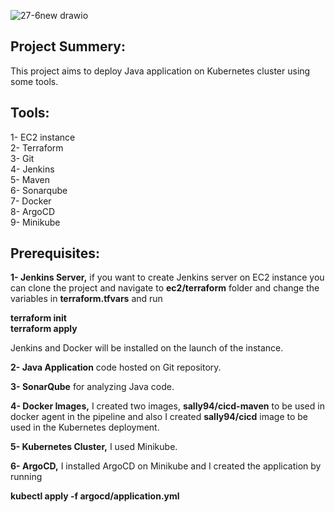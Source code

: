 

![27-6new drawio](https://github.com/SallyNader/cicd-gitops/assets/14328150/88fd8e69-5b27-41ec-ba97-07e8fdaaf57f)


## Project Summery:
This project aims to deploy Java application on Kubernetes cluster using some tools.
<br/>

## Tools:

1- EC2 instance            <br/>
2- Terraform        <br/>
3- Git<br/>
4- Jenkins<br/>
5- Maven <br/>
6- Sonarqube<br/>
7- Docker <br/>
8- ArgoCD<br/>
9- Minikube
## Prerequisites:

**1- Jenkins Server,** if you want to create Jenkins server on EC2 instance you can clone the project and navigate to **ec2/terraform** folder and change the variables in **terraform.tfvars** and run <br/>

**terraform init <br/>
terraform apply <br/>**

Jenkins and Docker will be installed on the launch of the instance.
 <br/>

**2- Java Application** code hosted on Git repository. <br/>

**3- SonarQube** for analyzing Java code. <br/>

**4- Docker Images,**  I created two images, **sally94/cicd-maven** to be used in docker agent in the pipeline and also I created **sally94/cicd** image to be used in the Kubernetes deployment.<br/>

**5- Kubernetes Cluster,** I used Minikube.<br/>

**6- ArgoCD,** I installed ArgoCD on Minikube and I created the application by running <br/>

**kubectl apply -f argocd/application.yml**

